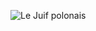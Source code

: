 ![Le Juif polonais](https://upload.wikimedia.org/wikipedia/commons/thumb/c/ca/Meyerbeer_-_Les_Huguenots_-_D%C3%A9cor_Acte_II.jpg/500px-Meyerbeer_-_Les_Huguenots_-_D%C3%A9cor_Acte_II.jpg)